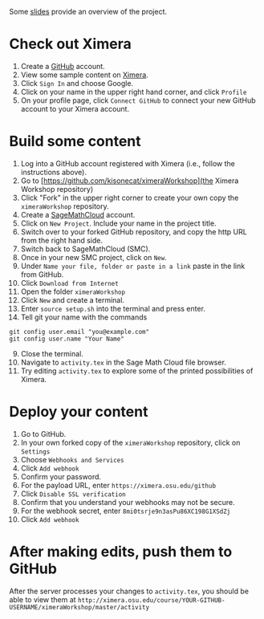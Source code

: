 Some [slides](https://osu.box.com/maa-ximera) provide an overview of the project.

# Check out Ximera

1. Create a [GitHub](https://github.com/) account.
2. View some sample content on [Ximera](http://go.osu.edu/ximerasample).
3. Click `Sign In` and choose Google.
4. Click on your name in the upper right hand corner, and click `Profile`
5. On your profile page, click `Connect GitHub` to connect your new GitHub account to your Ximera account.

# Build some content

1. Log into a GitHub account registered with Ximera (i.e., follow the instructions above).
2. Go to [https://github.com/kisonecat/ximeraWorkshop](the Ximera Workshop repository)
3. Click "Fork" in the upper right corner to create your own copy the `ximeraWorkshop` repository.
1. Create a [SageMathCloud](https://cloud.sagemath.com/) account.
2. Click on `New Project`.  Include your name in the project title.
4. Switch over to your forked GitHub repository, and copy the http URL from the right hand side.
5. Switch back to SageMathCloud (SMC).
3. Once in your new SMC project, click on `New`.
4. Under `Name your file, folder or paste in a link` paste in the link from GitHub.
5. Click `Download from Internet`
6. Open the folder `ximeraWorkshop`
7. Click `New` and create a terminal.
8. Enter `source setup.sh` into the terminal and press enter.
9. Tell git your name with the commands
```
git config user.email "you@example.com"
git config user.name "Your Name"
```
9. Close the terminal.
10. Navigate to `activity.tex` in the Sage Math Cloud file browser.
11. Try editing `activity.tex` to explore some of the printed possibilities of Ximera.

# Deploy your content

1. Go to GitHub.
1. In your own forked copy of the `ximeraWorkshop` repository, click on `Settings`
5. Choose `Webhooks and Services`
6. Click `Add webhook`
7. Confirm your password.
8. For the payload URL, enter `https://ximera.osu.edu/github`
9. Click `Disable SSL verification`
10. Confirm that you understand your webhooks may not be secure.
10. For the webhook secret, enter `8mi0tsrje9n3asPu86XC198G1XSdZj`
11. Click `Add webhook`

# After making edits, push them to GitHub

After the server processes your changes to `activity.tex`, you should be able to view them at `http://ximera.osu.edu/course/YOUR-GITHUB-USERNAME/ximeraWorkshop/master/activity`
